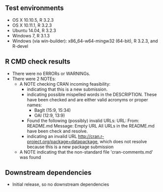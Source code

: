 ## Test environments

* OS X 10.10.5, R 3.2.3
* OS X 10.11.1, R 3.2.3
* Ubuntu 14.04, R 3.2.3
* Windows 7, R 3.1.3
* Windows (via win-builder): x86_64-w64-mingw32 (64-bit), R 3.2.3, and R-devel

## R CMD check results

* There were no ERRORs or WARNINGs.
* There were 2 NOTEs:
  - A NOTE checking CRAN incoming feasibility:
    - indicating that this is a new submission.
    - indicating possible mispelled words in the DESCRIPTION. These have been checked
      and are either valid acronyms or proper names:
      - BagIt (15:9, 15:34)
      - OAI (12:9, 13:9)
    - Found the following (possibly) invalid URLs:
        URL: 
           From: README.md
           Message: Empty URL 
      All URLs in the README.md have been check and resolve.
    - indicating an invalid URL http://cran.r-project.org/package=datapackage, which
      does not resolve because this is a new package submission
  - A NOTE indicating that the non-standard file 'cran-comments.md' was found

## Downstream dependencies

* Initial release, so no downstream dependencies

